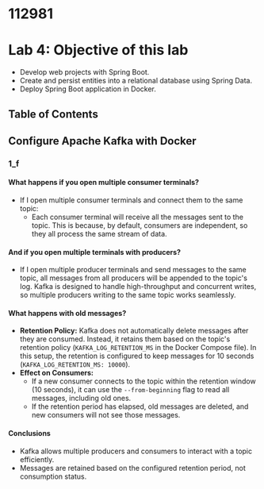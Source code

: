 # 112981

# Lab 4: Objective of this lab

- Develop web projects with Spring Boot.
- Create and persist entities into a relational database using Spring Data.
- Deploy Spring Boot application in Docker.

## Table of Contents



## Configure Apache Kafka with Docker
### 1_f

#### What happens if you open multiple consumer terminals?
- If I open multiple consumer terminals and connect them to the same topic:
  - Each consumer terminal will receive all the messages sent to the topic. This is because, by default, consumers are independent, so they all process the same stream of data.

#### And if you open multiple terminals with producers? 
- If I open multiple producer terminals and send messages to the same topic, all messages from all producers will be appended to the topic's log. Kafka is designed to handle high-throughput and concurrent writes, so multiple producers writing to the same topic works seamlessly.

#### What happens with old messages? 
- **Retention Policy:** Kafka does not automatically delete messages after they are consumed. Instead, it retains them based on the topic's retention policy (`KAFKA_LOG_RETENTION_MS` in the Docker Compose file). In this setup, the retention is configured to keep messages for 10 seconds (`KAFKA_LOG_RETENTION_MS: 10000`).
- **Effect on Consumers:**
  - If a new consumer connects to the topic within the retention window (10 seconds), it can use the `--from-beginning` flag to read all messages, including old ones.
  - If the retention period has elapsed, old messages are deleted, and new consumers will not see those messages.

#### Conclusions
- Kafka allows multiple producers and consumers to interact with a topic efficiently.
- Messages are retained based on the configured retention period, not consumption status.